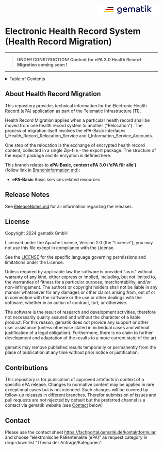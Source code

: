 <img align="right" width="200" height="37" src="images/Gematik_Logo_Flag_With_Background.png"/> <br/>
  
# Electronic Health Record System (Health Record Migration)

---

>**UNDER CONSTRUCTION!
Content for ePA 3.0 Health Record Migration coming soon !**

---

<details>
  <summary>Table of Contents</summary>
  <ol>
    <li><a href="#about-health-record-migration">About Health Record Migration </a></li>
    <li><a href="#release-notes">Release Notes</a></li>
    <li><a href="#license">License</a></li>
    <li><a href="#contributions">Contributions</a></li>
    <li><a href="#contact">Contact</a></li>
  </ol>
</details>

## About Health Record Migration
This repository provides technical information for the Electronic Health Record (ePA) application as part of the Telematic Infrastructure (TI).

Health Record Migration applies when a particular health record shall be moved from one health record system to another ("Relocation"). The process of migration itself involves the ePA-Basic interfaces I_Health_Record_Relocation_Service and I_Information_Service_Accounts.

One step of the relocation is the exchange of encrypted health record content, collected in a single Zip-file - the export package. The structure of the export package and its enryption is defined here.

This branch relates to  **ePA-Basic, context ePA 3.0 ('ePA für alle')** </br>
(follow link in [Branchinformation.md](./Branchinformation.md)):
- **ePA-Basic** Basic services related resources</br>


## Release Notes
See [ReleaseNotes.md](./ReleaseNotes.md) for all information regarding the releases.

## License
 
Copyright 2024 gematik GmbH
 
Licensed under the Apache License, Version 2.0 (the "License"); you may not use this file except in compliance with the License.
 
See the [LICENSE](./LICENSE) for the specific language governing permissions and limitations under the License.
 
Unless required by applicable law the software is provided "as is" without warranty of any kind, either express or implied, including, but not limited to, the warranties of fitness for a particular purpose, merchantability, and/or non-infringement. The authors or copyright holders shall not be liable in any manner whatsoever for any damages or other claims arising from, out of or in connection with the software or the use or other dealings with the software, whether in an action of contract, tort, or otherwise.
 
The software is the result of research and development activities, therefore not necessarily quality assured and without the character of a liable product. For this reason, gematik does not provide any support or other user assistance (unless otherwise stated in individual cases and without justification of a legal obligation). Furthermore, there is no claim to further development and adaptation of the results to a more current state of the art.
 
gematik may remove published results temporarily or permanently from the place of publication at any time without prior notice or justification.


## Contributions

This repository is for publication of approved artefacts in context of a specific ePA release. Changes to normative content may be applied in rare exceptional cases but is not intended. Such changes will be covered by follow-up releases in different branches.
Therefor submission of issues and pull requests are not rejected by default but the preferred channel is a contact via gematik website (see <a href="#contact">Contact</a> below) 

## Contact

Please use the contact sheet https://fachportal.gematik.de/kontaktformular and choose "elektronische Patientenakte (ePA)" as request category in drop-down list "Thema der Anfrage/Kategorien".
